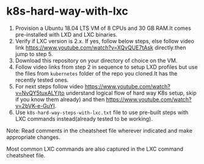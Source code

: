 # k8s-hard-way-with-lxc


1. Provision a Ubuntu 18.04 LTS VM of 8 CPUs and 30 GB RAM.It comes pre-installed with LXD and LXC binaries.
2. Verify if LXC version is 2.x. If yes, follow below steps, else follow video link https://www.youtube.com/watch?v=XQvQUE7tAsk directly.then jump to step 5.
3. Download this repository on your directory of choice on the VM.
4. Follow video links from step 2 in sequence to setup LXD profiles but use the  files from `kubernetes` folder of the repo you cloned.It has the recently tested ones.
5. For next steps follow video https://www.youtube.com/watch?v=NvQY5tuxALY(to understand logical flow of hard way K8s setup, skip if you know them already) and then https://www.youtube.com/watch?v=2bVK-e-GuYI.
6. Use `k8s-hard-way-steps-with-lxc.txt` file to use pre-built steps with LXC commands instead(already tested to be working).

Note: Read comments in the cheatsheet file wherever indicated and make appropriate changes.

Most common LXC commands are also captured in the LXC command cheatsheet file.




